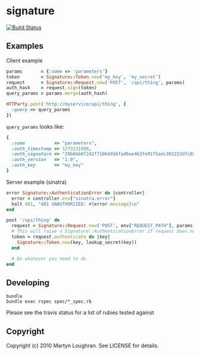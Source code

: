 signature
=========

[![Build Status](https://secure.travis-ci.org/mloughran/signature.png?branch=master)](http://travis-ci.org/mloughran/signature)

Examples
--------

Client example

```ruby
params       = {:some => 'parameters'}
token        = Signature::Token.new('my_key', 'my_secret')
request      = Signature::Request.new('POST', '/api/thing', params)
auth_hash    = request.sign(token)
query_params = params.merge(auth_hash)

HTTParty.post('http://myservice/api/thing', {
  :query => query_params
})
```

`query_params` looks like:

```ruby
{
  :some           => "parameters",
  :auth_timestamp => 1273231888,
  :auth_signature => "28b6bb0f242f71064916fad6ae463fe91f5adc302222dfc02c348ae1941eaf80",
  :auth_version   => "1.0",
  :auth_key       => "my_key"
}

```
Server example (sinatra)

```ruby
error Signature::AuthenticationError do |controller|
  error = controller.env["sinatra.error"]
  halt 401, "401 UNAUTHORIZED: #{error.message}\n"
end

post '/api/thing' do
  request = Signature::Request.new('POST', env["REQUEST_PATH"], params)
  # This will raise a Signature::AuthenticationError if request does not authenticate
  token = request.authenticate do |key|
    Signature::Token.new(key, lookup_secret(key))
  end

  # Do whatever you need to do
end
```

Developing
----------

    bundle
    bundle exec rspec spec/*_spec.rb

Please see the travis status for a list of rubies tested against

Copyright
---------

Copyright (c) 2010 Martyn Loughran. See LICENSE for details.

